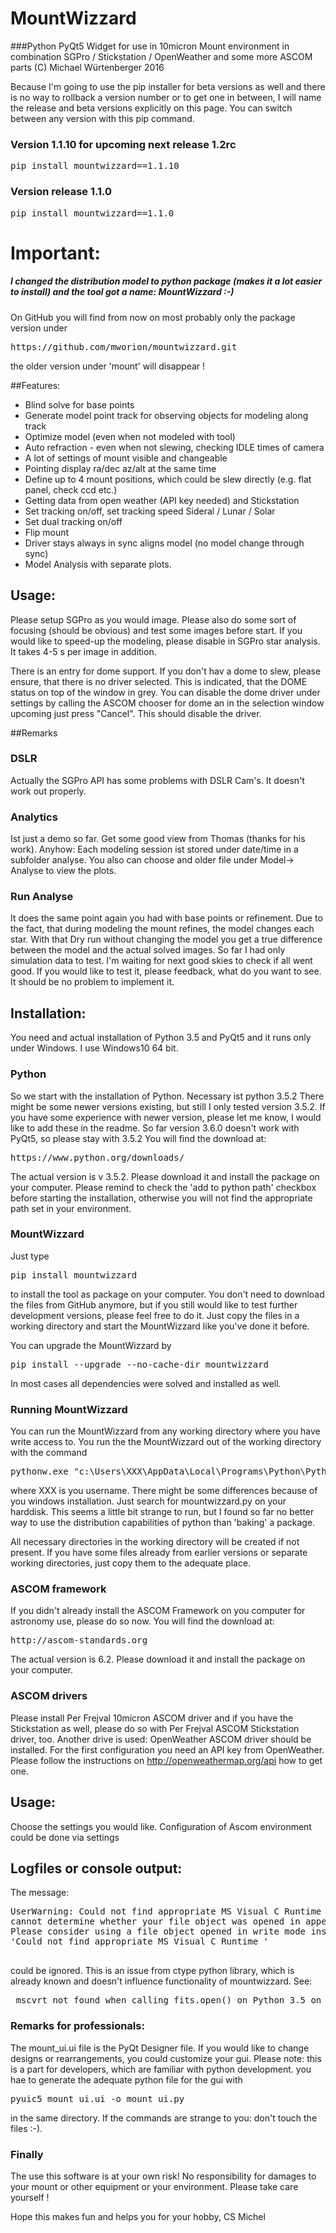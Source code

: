 # MountWizzard

###Python PyQt5 Widget for use in 10micron Mount environment in combination SGPro / Stickstation / OpenWeather and some more ASCOM parts
(C) Michael Würtenberger 2016

Because I'm going to use the pip installer for beta versions as well and there is no way to rollback a version number or to get one in
between, I will name the release and beta versions explicitly on this page. You can switch between any version with this pip command.

### Version 1.1.10 for upcoming next release 1.2rc
<pre>pip install mountwizzard==1.1.10 </pre>

### Version release 1.1.0
<pre>pip install mountwizzard==1.1.0 </pre>

# Important:

##### I changed the distribution model to python package (makes it a lot easier to install) and the tool got a name: MountWizzard :-)
On GitHub you will find from now on most probably only the package version under
<pre>https://github.com/mworion/mountwizzard.git</pre>
the older version under 'mount' will disappear !

##Features:
- Blind solve for base points
- Generate model point track for observing objects for modeling along track
- Optimize model (even when not modeled with tool)
- Auto refraction - even when not slewing, checking IDLE times of camera
- A lot of settings of mount visible and changeable
- Pointing display ra/dec az/alt at the same time
- Define up to 4 mount positions, which could be slew directly (e.g. flat panel, check ccd etc.)
- Getting data from open weather (API key needed) and Stickstation
- Set tracking on/off, set tracking speed Sideral / Lunar / Solar
- Set dual tracking on/off
- Flip mount
- Driver stays always in sync aligns model (no model change through sync)
- Model Analysis with separate plots.

## Usage:
Please setup SGPro as you would image. Please also do some sort of focusing (should be obvious) and test some images
before start. If you would like to speed-up the modeling, please disable in SGPro star analysis. It takes 4-5 s per
image in addition.

There is an entry for dome support. If you don't hav a dome to slew, please ensure, that there is no driver selected.
This is indicated, that the DOME status on top of the window in grey. You can disable the dome driver under settings
by calling the ASCOM chooser for dome an in the selection window upcoming just press "Cancel". This should disable the
driver.

##Remarks

### DSLR
Actually the SGPro API has some problems with DSLR Cam's. It doesn't work out properly.

### Analytics
Ist just a demo so far. Get some good view from Thomas (thanks for his work). Anyhow: Each modeling session ist stored
under date/time in a subfolder analyse. You also can choose and older file under Model-> Analyse to view the plots.

### Run Analyse
It does the same point again you had with base points or refinement. Due to the fact, that during modeling the mount
refines, the model changes each star. With that Dry run without changing the model you get a true difference between the
model and the actual solved images. So far I had only simulation data to test. I'm waiting for next good skies to check
if all went good. If you would like to test it, please feedback, what do you want to see. It should be no problem to
implement it.

## Installation:
You need and actual installation of Python 3.5 and PyQt5 and it runs only under Windows. I use Windows10 64 bit.

### Python
So we start with the installation of Python. Necessary ist python 3.5.2 There might be some newer versions existing, but
still I only tested version 3.5.2. If you have some experience with newer version, please let me know, I would like to
add these in the readme. So far version 3.6.0 doesn't work with PyQt5, so please stay with 3.5.2
You will find the download at:
<pre>https://www.python.org/downloads/</pre>
The actual version is v 3.5.2. Please download it and install the package on your computer. Please remind to check the
'add to python path' checkbox before starting the installation, otherwise you will not find the appropriate path set in
your environment.

### MountWizzard
Just type
<pre>pip install mountwizzard</pre>
to install the tool as package on your computer. You don't need to download the files from GitHub anymore, but if you
still would like to test further development versions, please feel free to do it. Just copy the files in a working
directory and start the MountWizzard like you've done it before.

You can upgrade the MountWizzard by
<pre>pip install --upgrade --no-cache-dir mountwizzard</pre>
In most cases all dependencies were solved and installed as well.

### Running MountWizzard
You can run the MountWizzard from any working directory where you have write access to. You run the the MountWizzard out
of the working directory with the command
<pre>pythonw.exe "c:\Users\XXX\AppData\Local\Programs\Python\Python35\Lib\site-packages\mountwizzard\mountwizzard.py</pre>
where XXX is you username. There might be some differences because of you windows installation. Just search for
mountwizzard.py on your harddisk. This seems a little bit strange to run, but I found so far no better way to use the
distribution capabilities of python than 'baking' a package.


All necessary directories in the working directory will be created if not present.
If you have some files already from earlier versions or separate working directories, just copy them to the adequate
place.

### ASCOM framework
If you didn't already install the ASCOM Framework on you computer for astronomy use, please do so now.
You will find the download at:
<pre>http://ascom-standards.org</pre>
The actual version is 6.2. Please download it and install the package on your computer.

### ASCOM drivers
Please install Per Frejval 10micron ASCOM driver and if you have the Stickstation as well, please do so with Per Frejval
ASCOM Stickstation driver, too. Another drive is used: OpenWeather ASCOM driver should be installed. For the first
configuration you need an API key from OpenWeather. Please follow the instructions on http://openweathermap.org/api
how to get one.

## Usage:
Choose the settings you would like. Configuration of Ascom environment could be done via settings

## Logfiles or console output:
The message:
<pre>UserWarning: Could not find appropriate MS Visual C Runtime library or library is corrupt/misconfiguration;
cannot determine whether your file object was opened in append mode.
Please consider using a file object opened in write mode instead.
'Could not find appropriate MS Visual C Runtime '
 </pre>
could be ignored. This is an issue from ctype python library, which is already known and doesn't influence
functionality of mountwizzard. See:
<pre> mscvrt not found when calling fits.open() on Python 3.5 on Win10 #4342
</pre>

### Remarks for professionals:
The mount_ui.ui file is the PyQt Designer file. If you would like to change designs or rearrangements, you could
customize your gui. Please note: this is a part for developers, which are familiar with python development.
you hae to generate the adequate python file for the gui with
<pre>pyuic5 mount_ui.ui -o mount_ui.py</pre>
in the same directory. If the commands are strange to you: don't touch the files :-).

### Finally
The use this software is at your own risk! No responsibility for damages to your mount or other equipment or your
environment. Please take care yourself !

Hope this makes fun and helps you for your hobby, CS Michel
